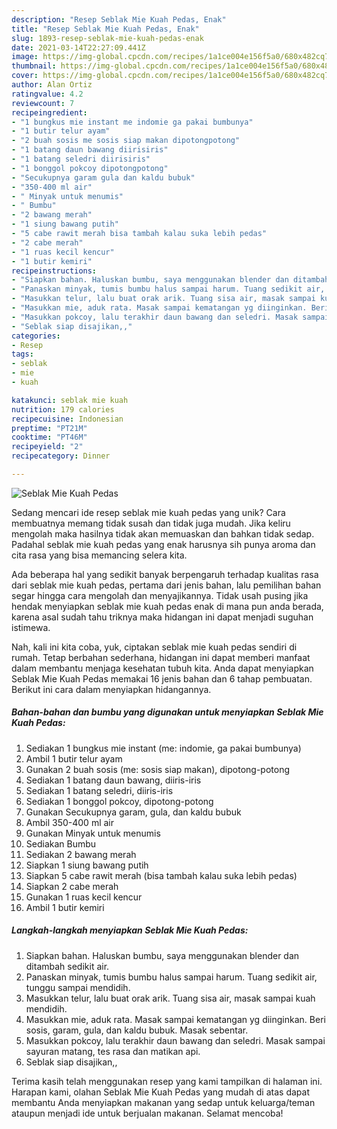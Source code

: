 ```yaml
---
description: "Resep Seblak Mie Kuah Pedas, Enak"
title: "Resep Seblak Mie Kuah Pedas, Enak"
slug: 1893-resep-seblak-mie-kuah-pedas-enak
date: 2021-03-14T22:27:09.441Z
image: https://img-global.cpcdn.com/recipes/1a1ce004e156f5a0/680x482cq70/seblak-mie-kuah-pedas-foto-resep-utama.jpg
thumbnail: https://img-global.cpcdn.com/recipes/1a1ce004e156f5a0/680x482cq70/seblak-mie-kuah-pedas-foto-resep-utama.jpg
cover: https://img-global.cpcdn.com/recipes/1a1ce004e156f5a0/680x482cq70/seblak-mie-kuah-pedas-foto-resep-utama.jpg
author: Alan Ortiz
ratingvalue: 4.2
reviewcount: 7
recipeingredient:
- "1 bungkus mie instant me indomie ga pakai bumbunya"
- "1 butir telur ayam"
- "2 buah sosis me sosis siap makan dipotongpotong"
- "1 batang daun bawang diirisiris"
- "1 batang seledri diirisiris"
- "1 bonggol pokcoy dipotongpotong"
- "Secukupnya garam gula dan kaldu bubuk"
- "350-400 ml air"
- " Minyak untuk menumis"
- " Bumbu"
- "2 bawang merah"
- "1 siung bawang putih"
- "5 cabe rawit merah bisa tambah kalau suka lebih pedas"
- "2 cabe merah"
- "1 ruas kecil kencur"
- "1 butir kemiri"
recipeinstructions:
- "Siapkan bahan. Haluskan bumbu, saya menggunakan blender dan ditambah sedikit air."
- "Panaskan minyak, tumis bumbu halus sampai harum. Tuang sedikit air, tunggu sampai mendidih."
- "Masukkan telur, lalu buat orak arik. Tuang sisa air, masak sampai kuah mendidih."
- "Masukkan mie, aduk rata. Masak sampai kematangan yg diinginkan. Beri sosis, garam, gula, dan kaldu bubuk. Masak sebentar."
- "Masukkan pokcoy, lalu terakhir daun bawang dan seledri. Masak sampai sayuran matang, tes rasa dan matikan api."
- "Seblak siap disajikan,,"
categories:
- Resep
tags:
- seblak
- mie
- kuah

katakunci: seblak mie kuah 
nutrition: 179 calories
recipecuisine: Indonesian
preptime: "PT21M"
cooktime: "PT46M"
recipeyield: "2"
recipecategory: Dinner

---
```



![Seblak Mie Kuah Pedas](https://img-global.cpcdn.com/recipes/1a1ce004e156f5a0/680x482cq70/seblak-mie-kuah-pedas-foto-resep-utama.jpg)

Sedang mencari ide resep seblak mie kuah pedas yang unik? Cara membuatnya memang tidak susah dan tidak juga mudah. Jika keliru mengolah maka hasilnya tidak akan memuaskan dan bahkan tidak sedap. Padahal seblak mie kuah pedas yang enak harusnya sih punya aroma dan cita rasa yang bisa memancing selera kita.



Ada beberapa hal yang sedikit banyak berpengaruh terhadap kualitas rasa dari seblak mie kuah pedas, pertama dari jenis bahan, lalu pemilihan bahan segar hingga cara mengolah dan menyajikannya. Tidak usah pusing jika hendak menyiapkan seblak mie kuah pedas enak di mana pun anda berada, karena asal sudah tahu triknya maka hidangan ini dapat menjadi suguhan istimewa.


Nah, kali ini kita coba, yuk, ciptakan seblak mie kuah pedas sendiri di rumah. Tetap berbahan sederhana, hidangan ini dapat memberi manfaat dalam membantu menjaga kesehatan tubuh kita. Anda dapat menyiapkan Seblak Mie Kuah Pedas memakai 16 jenis bahan dan 6 tahap pembuatan. Berikut ini cara dalam menyiapkan hidangannya.

<!--inarticleads1-->

##### Bahan-bahan dan bumbu yang digunakan untuk menyiapkan Seblak Mie Kuah Pedas:

1. Sediakan 1 bungkus mie instant (me: indomie, ga pakai bumbunya)
1. Ambil 1 butir telur ayam
1. Gunakan 2 buah sosis (me: sosis siap makan), dipotong-potong
1. Sediakan 1 batang daun bawang, diiris-iris
1. Sediakan 1 batang seledri, diiris-iris
1. Sediakan 1 bonggol pokcoy, dipotong-potong
1. Gunakan Secukupnya garam, gula, dan kaldu bubuk
1. Ambil 350-400 ml air
1. Gunakan  Minyak untuk menumis
1. Sediakan  Bumbu
1. Sediakan 2 bawang merah
1. Siapkan 1 siung bawang putih
1. Siapkan 5 cabe rawit merah (bisa tambah kalau suka lebih pedas)
1. Siapkan 2 cabe merah
1. Gunakan 1 ruas kecil kencur
1. Ambil 1 butir kemiri




<!--inarticleads2-->

##### Langkah-langkah menyiapkan Seblak Mie Kuah Pedas:

1. Siapkan bahan. Haluskan bumbu, saya menggunakan blender dan ditambah sedikit air.
1. Panaskan minyak, tumis bumbu halus sampai harum. Tuang sedikit air, tunggu sampai mendidih.
1. Masukkan telur, lalu buat orak arik. Tuang sisa air, masak sampai kuah mendidih.
1. Masukkan mie, aduk rata. Masak sampai kematangan yg diinginkan. Beri sosis, garam, gula, dan kaldu bubuk. Masak sebentar.
1. Masukkan pokcoy, lalu terakhir daun bawang dan seledri. Masak sampai sayuran matang, tes rasa dan matikan api.
1. Seblak siap disajikan,,




Terima kasih telah menggunakan resep yang kami tampilkan di halaman ini. Harapan kami, olahan Seblak Mie Kuah Pedas yang mudah di atas dapat membantu Anda menyiapkan makanan yang sedap untuk keluarga/teman ataupun menjadi ide untuk berjualan makanan. Selamat mencoba!
